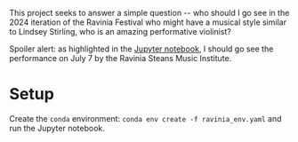 This project seeks to answer a simple question -- who should I go see in the 2024 iteration of the Ravinia
Festival who might have a musical style similar to Lindsey Stirling, who is an amazing performative violinist?

Spoiler alert: as highlighted in the [Jupyter notebook](https://github.com/bryantco/ravinia2024/blob/main/analyze.ipynb), I should go see the performance on July 7 by the Ravinia Steans Music Institute.

# Setup

Create the `conda` environment: `conda env create -f ravinia_env.yaml` and run the Jupyter notebook. 
